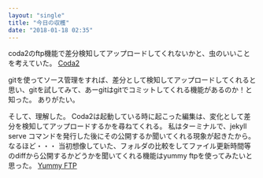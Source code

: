 ```yaml
---
layout: "single"
title: "今日の収穫"
date: "2018-01-18 02:35"
---
```


coda2のftp機能で差分検知してアップロードしてくれないかと、虫のいいことを考えていた。
[Coda2](https://panic.com/jp/coda/)

gitを使ってソース管理をすれば、差分として検知してアップロードしてくれると思い、gitを試してみて、あーgitはgitでコミットしてくれる機能があるのか！と知った。
ありがたい。

そして、理解した。
Coda2は起動している時に起こった編集は、変化として差分を検知してアップロードするかを尋ねてくれる。
私はターミナルで、jekyll serve コマンドを発行した後にその公開するか聞いてくれる現象が起きたから。
なるほど・・・
当初想像していた、フォルダの比較をしてファイル更新時間等のdiffから公開するかどうかを聞いてくれる機能はyummy ftpを使ってみたいと思った。
[Yummy FTP](https://www.yummysoftware.com)
